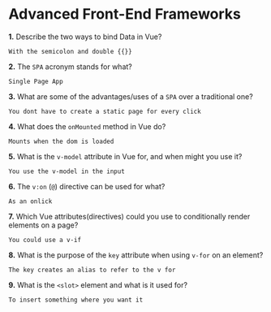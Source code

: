 # Advanced Front-End Frameworks


**1.** Describe the two ways to bind Data in Vue?
<!-- enter you answer in the space below -->
```
With the semicolon and double {{}}
```

**2.** The `SPA` acronym stands for what?
<!-- enter you answer in the space below -->
```
Single Page App
```
**3.** What are some of the advantages/uses of a `SPA` over a traditional one?
<!-- enter you answer in the space below -->
```
You dont have to create a static page for every click
```
**4.** What does the `onMounted` method in Vue do?
<!-- enter you answer in the space below -->
```
Mounts when the dom is loaded
```
**5.** What is the `v-model` attribute in Vue for, and when might you use it?
<!-- enter you answer in the space below -->
```
You use the v-model in the input
```
**6.** The `v:on` (`@`) directive can be used for what?
<!-- enter you answer in the space below -->
```
As an onlick
```
**7.** Which Vue attributes(directives) could you use to conditionally render elements on a page?
<!-- enter you answer in the space below -->
```
You could use a v-if
```
**8.** What is the purpose of the `key` attribute when using `v-for` on an element?
<!-- enter you answer in the space below -->
```
The key creates an alias to refer to the v for
```
**9.** What is the `<slot>` element and what is it used for?
<!-- enter you answer in the space below -->
```
To insert something where you want it
```